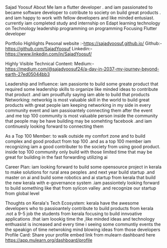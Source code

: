 
Sajad Yoosuf
About Me
Iam a flutter developer . and iam passionated to became software developer to cotribute to society on  build great products . and iam happy to work with fellow developers and like minded entusiast. currently iam completed study and internship on Edapt learning technology on Technology leadership programming on programming Focusing Flutter developer

Portfolio Highlights
Pesonal website :-https://sajadyoosuf.github.io/ 
Github:-https://github.com/SajadYoosuf
Linkedin:-https://www.linkedin.com/in/SajadYoosuf/

Highly Visible Technical Content:
Medium:-https://medium.com/@sajadyoosuf24/a-day-in-2037-my-journey-beyond-earth-27ed05044bb3


Leadership and Influence:
iam passionte to build some greate product that required some leadership skills to organize like minded ideas to contribute that product .and iam proudfully saying iam able to build that products
Networking:
networkig  is most valuable skill in the world to build great products  with great people iam keeping networking in my side in every community event and iam passioantely connecting them after the event .and me top 100 community is most valuable person inside the community that people may be have building may be somehting facebook .and iam continuesly looking forward to connecting them 

As a Top 100 Member:
to walk outside my comfort zone and to build complex and good product from top 100 .and  as a top 100 member iam recognizing iam a good contributer to the society  from using good product. inside top 100 community only build with those limited time that may be great for building in the fast forwarding utilizing ai 

Career Plan:
iam looking forward to build some opensource project in kerala to make solutions for rural area peoples .and next year build startup .and master on ai and build some robotics and ai startup from kerala that build the new kerala with e-governance system .iam passiontely looking forward to build something like that from sylicon valley  .and recognize our startup from global level

Thoughts on Kerala's Tech Ecosystem:
kerala have the awesome developers who to passioantely contribute  to build products from kerala .not a 9-5 job the students from kerala focusing to build  innvoative applications .that iam loookig time the ,like minded ideas and technology enthuasist is increased and every time i seeing some communtiy events the the speakign of time netwroking mind blowing ideas from those developers 
Profile Card:
Share your profile embed link from mulearn dashboard here
https://app.mulearn.org/dashboard/profile
